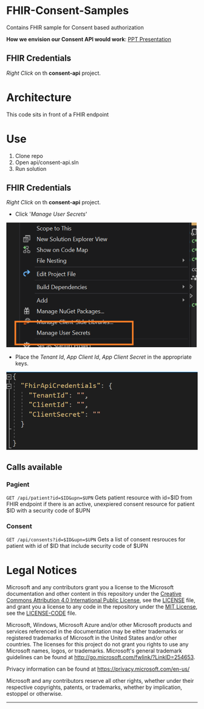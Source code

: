 # FHIR-Consent-Samples
Contains FHIR sample for  Consent based authorization

**How we envision our Consent API would work**: 
[PPT Presentation](https://github.com/microsoft/FHIR-Consent-Samples/blob/main/doc/consent.pptx)


## FHIR Credentials
*Right Click* on th **consent-api** project.

# Architecture
This code sits in front of a FHIR endpoint

# Use
1. Clone repo
2. Open api/consent-api.sln
3. Run solution

## FHIR Credentials
*Right Click* on th **consent-api** project.

- Click '*Manage User Secrets*' 

![Right click menu](https://github.com/microsoft/FHIR-Consent-Samples/blob/main/img/secrets-menu.png)

- Place the *Tenant Id*, *App Client Id*, *App Client Secret* in the appropriate keys.

![Credentials](https://github.com/microsoft/FHIR-Consent-Samples/blob/main/img/user-secrets.PNG)

## Calls available
### Pagient
```GET /api/patient?id=$ID&upn=$UPN```
Gets patient resource with id=$ID from FHIR endpoint if there is an active, unexpiered consent resource for patient $ID with a security code of $UPN

### Consent
```GET /api/consents?id=$ID&upn=$UPN```
Gets a list of consent resrouces for patient with id of $ID that include security code of $UPN

# Legal Notices

Microsoft and any contributors grant you a license to the Microsoft documentation and other content
in this repository under the [Creative Commons Attribution 4.0 International Public License](https://creativecommons.org/licenses/by/4.0/legalcode),
see the [LICENSE](LICENSE) file, and grant you a license to any code in the repository under the [MIT License](https://opensource.org/licenses/MIT), see the
[LICENSE-CODE](LICENSE-CODE) file.

Microsoft, Windows, Microsoft Azure and/or other Microsoft products and services referenced in the documentation
may be either trademarks or registered trademarks of Microsoft in the United States and/or other countries.
The licenses for this project do not grant you rights to use any Microsoft names, logos, or trademarks.
Microsoft's general trademark guidelines can be found at http://go.microsoft.com/fwlink/?LinkID=254653.

Privacy information can be found at https://privacy.microsoft.com/en-us/

Microsoft and any contributors reserve all other rights, whether under their respective copyrights, patents,
or trademarks, whether by implication, estoppel or otherwise.


***
